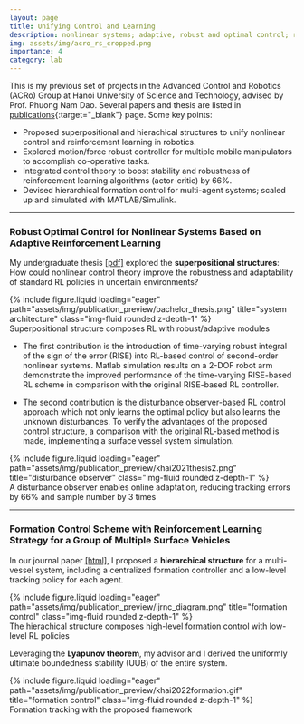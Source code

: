 ```yaml
---
layout: page
title: Unifying Control and Learning 
description: nonlinear systems; adaptive, robust and optimal control; reinforcement learning
img: assets/img/acro_rs_cropped.png
importance: 4
category: lab
---
```


This is my previous set of projects in the Advanced Control and Robotics (ACRo) Group at Hanoi University of Science and Technology, advised by Prof. Phuong Nam Dao. Several papers and thesis are listed in [publications](/../publications){:target="_blank"} page. Some key points:

- Proposed superpositional and hierachical structures to unify nonlinear control and reinforcement learning in robotics.
- Explored motion/force robust controller for multiple mobile manipulators to accomplish co-operative tasks.
- Integrated control theory to boost stability and robustness of reinforcement learning algorithms (actor-critic) by 66%.
- Devised hierarchical formation control for multi-agent systems; scaled up and simulated with MATLAB/Simulink.

---

### Robust Optimal Control for Nonlinear Systems Based on Adaptive Reinforcement Learning

My undergraduate thesis [[pdf]](../assets/pdf/my_thesis.pdf) explored the **superpositional structures**: How could nonlinear control theory improve the robustness and adaptability of standard RL policies in uncertain environments?

<div class="row justify-content-sm-center">
    <div class="col-sm-6 mt-3 mt-md-0">
        {% include figure.liquid loading="eager" path="assets/img/publication_preview/bachelor_thesis.png" title="system architecture" class="img-fluid rounded z-depth-1" %}
    </div>
</div>
<div class="caption">
    Superpositional structure composes RL with robust/adaptive modules
</div>

- The first contribution is the introduction of time-varying robust integral of the sign of the error (RISE) into
RL-based control of second-order nonlinear systems. Matlab simulation results on a 2-DOF robot arm demonstrate the improved performance of the time-varying RISE-based RL scheme in comparison with the original RISE-based RL controller.

- The second contribution is the disturbance observer-based RL control approach which not only learns the optimal policy but also learns the unknown disturbances. To verify the advantages of the proposed control structure, a comparison with the original RL-based method is made, implementing a surface vessel system simulation.

<div class="row justify-content-sm-center">
    <div class="col-sm-8 mt-3 mt-md-0">
        {% include figure.liquid loading="eager" path="assets/img/publication_preview/khai2021thesis2.png" title="disturbance observer" class="img-fluid rounded z-depth-1" %}
    </div>
</div>
<div class="caption">
    A disturbance observer enables online adaptation, reducing tracking errors by 66% and sample number by 3 times
</div>

---

### Formation Control Scheme with Reinforcement Learning Strategy for a Group of Multiple Surface Vehicles

In our journal paper [[html]](https://onlinelibrary.wiley.com/doi/10.1002/rnc.7083), I proposed a **hierarchical structure** for a multi-vessel system, including a centralized formation controller and a low-level tracking policy for each agent.

<div class="row justify-content-sm-center">
    <div class="col-sm-8 mt-3 mt-md-0">
        {% include figure.liquid loading="eager" path="assets/img/publication_preview/ijrnc_diagram.png" title="formation control" class="img-fluid rounded z-depth-1" %}
    </div>
</div>
<div class="caption">
    The hierachical structure composes high-level formation control with low-level RL policies
</div>

Leveraging the **Lyapunov theorem**, my advisor and I derived the uniformly ultimate boundedness stability (UUB) of the entire system.

<div class="row justify-content-sm-center">
    <div class="col-sm-5 mt-3 mt-md-0">
        {% include figure.liquid loading="eager" path="assets/img/publication_preview/khai2022formation.gif" title="formation control" class="img-fluid rounded z-depth-1" %}
    </div>
</div>
<div class="caption">
    Formation tracking with the proposed framework
</div>

